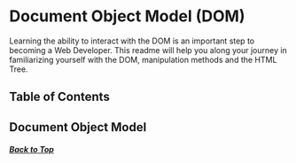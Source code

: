 # Document Object Model (DOM)

Learning the ability to interact with the DOM is an important step to becoming a Web Developer. This readme will help you along your journey in familiarizing yourself with the DOM, manipulation methods and the HTML Tree.

## Table of Contents

## Document Object Model

##### [Back to Top](https://github.com/bobbygrdn/JavaScript-Study-Sessions/blob/main/studyGuides/Basics.md#Document-Object-Model)
